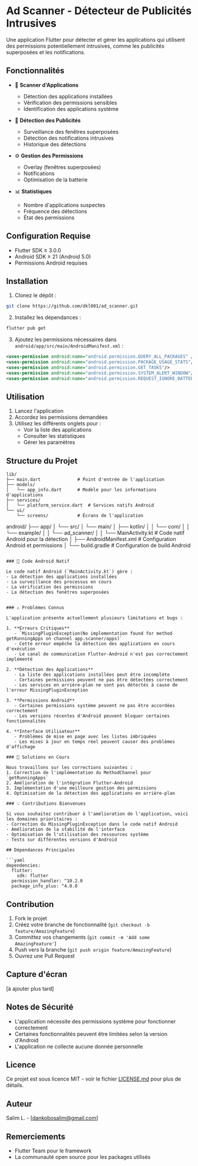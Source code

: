 # Ad Scanner - Détecteur de Publicités Intrusives

Une application Flutter pour détecter et gérer les applications qui utilisent des permissions potentiellement intrusives, comme les publicités superposées et les notifications.

## Fonctionnalités

- 📱 **Scanner d'Applications**
  - Détection des applications installées
  - Vérification des permissions sensibles
  - Identification des applications système

- 🚨 **Détection des Publicités**
  - Surveillance des fenêtres superposées
  - Détection des notifications intrusives
  - Historique des détections

- ⚙️ **Gestion des Permissions**
  - Overlay (fenêtres superposées)
  - Notifications
  - Optimisation de la batterie

- 📊 **Statistiques**
  - Nombre d'applications suspectes
  - Fréquence des détections
  - État des permissions

## Configuration Requise

- Flutter SDK ≥ 3.0.0
- Android SDK ≥ 21 (Android 5.0)
- Permissions Android requises

## Installation

1. Clonez le dépôt :
```bash
git clone https://github.com/dkl001/ad_scanner.git
```

2. Installez les dépendances :
```bash
flutter pub get
```

3. Ajoutez les permissions nécessaires dans `android/app/src/main/AndroidManifest.xml` :
```xml
<uses-permission android:name="android.permission.QUERY_ALL_PACKAGES" />
<uses-permission android:name="android.permission.PACKAGE_USAGE_STATS"/>
<uses-permission android:name="android.permission.GET_TASKS"/>
<uses-permission android:name="android.permission.SYSTEM_ALERT_WINDOW"/>
<uses-permission android:name="android.permission.REQUEST_IGNORE_BATTERY_OPTIMIZATIONS"/>
```

## Utilisation

1. Lancez l'application
2. Accordez les permissions demandées
3. Utilisez les différents onglets pour :
   - Voir la liste des applications
   - Consulter les statistiques
   - Gérer les paramètres

## Structure du Projet

```
lib/
├── main.dart              # Point d'entrée de l'application
├── models/               
│   └── app_info.dart      # Modèle pour les informations d'applications
├── services/
│   └── platform_service.dart  # Services natifs Android
└── ui/
    └── screens/           # Écrans de l'application
```

android/
├── app/
│   └── src/
│       └── main/
│           ├── kotlin/
│           │   └── com/
│           │       └── example/
│           │           └── ad_scanner/
│           │               └── MainActivity.kt    # Code natif Android pour la détection
│           ├── AndroidManifest.xml              # Configuration Android et permissions
│           └── build.gradle                     # Configuration de build Android
```

### 📱 Code Android Natif

Le code natif Android (`MainActivity.kt`) gère :
- La détection des applications installées
- La surveillance des processus en cours
- La vérification des permissions
- La détection des fenêtres superposées


### ⚠️ Problèmes Connus

L'application présente actuellement plusieurs limitations et bugs :

1. **Erreurs Critiques**
   - `MissingPluginException(No implementation found for method getRunningApps on channel app.scanner/apps)`
   - Cette erreur empêche la détection des applications en cours d'exécution
   - Le canal de communication Flutter-Android n'est pas correctement implémenté

2. **Détection des Applications**
   - La liste des applications installées peut être incomplète
   - Certaines permissions peuvent ne pas être détectées correctement
   - Les services en arrière-plan ne sont pas détectés à cause de l'erreur MissingPluginException

3. **Permissions Android**
   - Certaines permissions système peuvent ne pas être accordées correctement
   - Les versions récentes d'Android peuvent bloquer certaines fonctionnalités

4. **Interface Utilisateur**
   - Problèmes de mise en page avec les listes imbriquées
   - Les mises à jour en temps réel peuvent causer des problèmes d'affichage

### 🔧 Solutions en Cours

Nous travaillons sur les corrections suivantes :
1. Correction de l'implémentation du MethodChannel pour `getRunningApps`
2. Amélioration de l'intégration Flutter-Android
3. Implémentation d'une meilleure gestion des permissions
4. Optimisation de la détection des applications en arrière-plan

### 💡 Contributions Bienvenues

Si vous souhaitez contribuer à l'amélioration de l'application, voici les domaines prioritaires :
- Correction du MissingPluginException dans le code natif Android
- Amélioration de la stabilité de l'interface
- Optimisation de l'utilisation des ressources système
- Tests sur différentes versions d'Android

## Dépendances Principales

```yaml
dependencies:
  flutter:
    sdk: flutter
  permission_handler: ^10.2.0
  package_info_plus: ^4.0.0
```

## Contribution

1. Fork le projet
2. Créez votre branche de fonctionnalité (`git checkout -b feature/AmazingFeature`)
3. Committez vos changements (`git commit -m 'Add some AmazingFeature'`)
4. Push vers la branche (`git push origin feature/AmazingFeature`)
5. Ouvrez une Pull Request

## Capture d'écran

[à ajouter plus tard]

## Notes de Sécurité

- L'application nécessite des permissions système pour fonctionner correctement
- Certaines fonctionnalités peuvent être limitées selon la version d'Android
- L'application ne collecte aucune donnée personnelle

## Licence

Ce projet est sous licence MIT - voir le fichier [LICENSE.md](LICENSE.md) pour plus de détails.

## Auteur

Salim L. - [dankobosalim@gmail.com]

## Remerciements

- Flutter Team pour le framework
- La communauté open source pour les packages utilisés